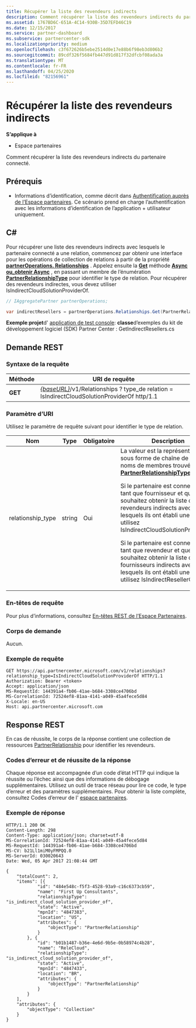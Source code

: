 ```yaml
---
title: Récupérer la liste des revendeurs indirects
description: Comment récupérer la liste des revendeurs indirects du partenaire connecté.
ms.assetid: 1767BD6C-651A-4C14-930B-35D7EFD46C19
ms.date: 12/15/2017
ms.service: partner-dashboard
ms.subservice: partnercenter-sdk
ms.localizationpriority: medium
ms.openlocfilehash: c3f672626b5ebe2514d0e17e88b6f98eb3d806b2
ms.sourcegitcommit: 89cdf326f5684fb447d91d817f32dfcbf08ada3a
ms.translationtype: MT
ms.contentlocale: fr-FR
ms.lasthandoff: 04/25/2020
ms.locfileid: "82156961"
---
```

# <a name="retrieve-a-list-of-indirect-resellers"></a>Récupérer la liste des revendeurs indirects

**S’applique à**

- Espace partenaires

Comment récupérer la liste des revendeurs indirects du partenaire connecté.

## <a name="prerequisites"></a>Prérequis

- Informations d’identification, comme décrit dans [Authentification auprès de l’Espace partenaires](partner-center-authentication.md). Ce scénario prend en charge l’authentification avec les informations d’identification de l’application + utilisateur uniquement.

## <a name="c"></a>C\#

Pour récupérer une liste des revendeurs indirects avec lesquels le partenaire connecté a une relation, commencez par obtenir une interface pour les opérations de collection de relations à partir de la propriété [**partnerOperations. Relationships**](https://docs.microsoft.com/dotnet/api/microsoft.store.partnercenter.ipartner.relationships) . Appelez ensuite la [**Get**](https://docs.microsoft.com/dotnet/api/microsoft.store.partnercenter.relationships.irelationshipcollection.get) méthode [**Async ou\_obtenir Async**](https://docs.microsoft.com/dotnet/api/microsoft.store.partnercenter.relationships.irelationshipcollection.getasync) , en passant un membre de l’énumération [**PartnerRelationshipType**](https://docs.microsoft.com/dotnet/api/microsoft.store.partnercenter.models.relationships.partnerrelationshiptype) pour identifier le type de relation. Pour récupérer des revendeurs indirectes, vous devez utiliser IsIndirectCloudSolutionProviderOf.

``` csharp
// IAggregatePartner partnerOperations;

var indirectResellers = partnerOperations.Relationships.Get(PartnerRelationshipType.IsIndirectCloudSolutionProviderOf);
```

**Exemple**:**projet**d' [application de test console](console-test-app.md): **classe**d’exemples du kit de développement logiciel (SDK) Partner Center : GetIndirectResellers.cs

## <a name="rest-request"></a>Demande REST

### <a name="request-syntax"></a>Syntaxe de la requête

| Méthode  | URI de requête                                                                                                                |
|---------|----------------------------------------------------------------------------------------------------------------------------|
| **GET** | [*{baseURL}*](partner-center-rest-urls.md)/v1/Relationships ? type\_de relation = IsIndirectCloudSolutionProviderOf http/1.1 |

### <a name="uri-parameter"></a>Paramètre d’URI

Utilisez le paramètre de requête suivant pour identifier le type de relation.

<table>
<colgroup>
<col width="25%" />
<col width="25%" />
<col width="25%" />
<col width="25%" />
</colgroup>
<thead>
<tr class="header">
<th>Nom</th>
<th>Type</th>
<th>Obligatoire</th>
<th>Description</th>
</tr>
</thead>
<tbody>
<tr class="odd">
<td>relationship_type</td>
<td>string</td>
<td>Oui</td>
<td>La valeur est la représentation sous forme de chaîne de l’un des noms de membres trouvés dans <a href="https://docs.microsoft.com/dotnet/api/microsoft.store.partnercenter.models.relationships.partnerrelationshiptype"><strong>PartnerRelationshipType</strong></a>.
<p>Si le partenaire est connecté en tant que fournisseur et que vous souhaitez obtenir la liste des revendeurs indirects avec lesquels ils ont établi une relation, utilisez IsIndirectCloudSolutionProviderOf.</p>
<p>Si le partenaire est connecté en tant que revendeur et que vous souhaitez obtenir la liste des fournisseurs indirects avec lesquels ils ont établi une relation, utilisez IsIndirectResellerOf.</p></td>
</tr>
</tbody>
</table>

### <a name="request-headers"></a>En-têtes de requête

Pour plus d’informations, consultez [En-têtes REST de l’Espace Partenaires](headers.md).

### <a name="request-body"></a>Corps de demande

Aucun.

### <a name="request-example"></a>Exemple de requête

```http
GET https://api.partnercenter.microsoft.com/v1/relationships?relationship_type=IsIndirectCloudSolutionProviderOf HTTP/1.1
Authorization: Bearer <token>
Accept: application/json
MS-RequestId: 144391a4-fb06-41ae-b684-3308ce4706bd
MS-CorrelationId: 72524ef8-81aa-4141-a049-45a4fece5d84
X-Locale: en-US
Host: api.partnercenter.microsoft.com
```

## <a name="rest-response"></a>Response REST

En cas de réussite, le corps de la réponse contient une collection de ressources [PartnerRelationship](relationships-resources.md) pour identifier les revendeurs.

### <a name="response-success-and-error-codes"></a>Codes d’erreur et de réussite de la réponse

Chaque réponse est accompagnée d’un code d’état HTTP qui indique la réussite ou l’échec ainsi que des informations de débogage supplémentaires. Utilisez un outil de trace réseau pour lire ce code, le type d’erreur et des paramètres supplémentaires. Pour obtenir la liste complète, consultez Codes d’erreur de l' [espace partenaires](error-codes.md).

### <a name="response-example"></a>Exemple de réponse

```http
HTTP/1.1 200 OK
Content-Length: 298
Content-Type: application/json; charset=utf-8
MS-CorrelationId: 72524ef8-81aa-4141-a049-45a4fece5d84
MS-RequestId: 144391a4-fb06-41ae-b684-3308ce4706bd
MS-CV: b21Ll1miM0yFMPQQ.0
MS-ServerId: 030020643
Date: Wed, 05 Apr 2017 21:08:44 GMT

{
    "totalCount": 2,
    "items": [{
            "id": "484e548c-f5f3-4528-93a9-c16c6373cb59",
            "name": "First Up Consultants",
            "relationshipType": "is_indirect_cloud_solution_provider_of",
            "state": "Active",
            "mpnId": "4847383",
            "location": "US",
            "attributes": {
                "objectType": "PartnerRelationship"
            }
        }, {
            "id": "b01b1487-b36e-4e6d-9b5e-0b58974c4b28",
            "name": "ReleCloud",
            "relationshipType": "is_indirect_cloud_solution_provider_of",
            "state": "Active",
            "mpnId": "4847433",
            "location": "BR",
            "attributes": {
                "objectType": "PartnerRelationship"
            }
        }
    ],
    "attributes": {
        "objectType": "Collection"
    }
}
```
